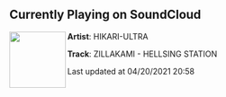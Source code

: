 ## Currently Playing on SoundCloud

[<img align="left" width="100" src="https://i1.sndcdn.com/artworks-000175324740-awvpgu-t500x500.jpg">](https://soundcloud.com/hikariultra/zillakami-hellsing-station-ft-tekashi69?in=user-874665034/sets/zillakami-x-nycl-kai-type)

**Artist**: HIKARI-ULTRA 

**Track**: ZILLAKAMI - HELLSING STATION

Last updated at 04/20/2021 20:58
